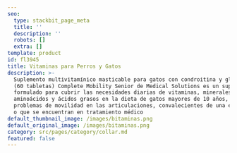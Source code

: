 ```yaml
---
seo:
  type: stackbit_page_meta
  title: ''
  description: ''
  robots: []
  extra: []
template: product
id: fl3945
title: Vitaminas para Perros y Gatos
description: >-
  Suplemento multivitamínico masticable para gatos con condroitina y glucosamina
  (60 tabletas) Complete Mobility Senior de Medical Solutions es un suplemento
  formulado para cubrir las necesidades diarias de vitaminas, minerales,
  aminoácidos y ácidos grasos en la dieta de gatos mayores de 10 años, con
  problemas de movilidad en las articulaciones, convalecientes de una enfermedad
  o que se encuentran en tratamiento médico
default_thumbnail_image: /images/bitaminas.png
default_original_image: /images/bitaminas.png
category: src/pages/category/collar.md
featured: false
---
```

